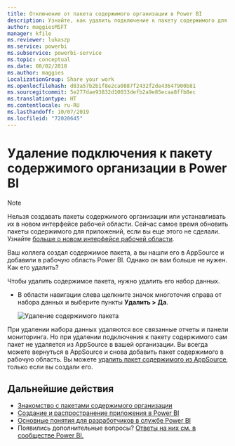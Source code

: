 ```yaml
---
title: Отключение от пакета содержимого организации в Power BI
description: Узнайте, как удалить подключение к пакету содержимого для организации, удалив его набор данных в Power BI.
author: maggiesMSFT
manager: kfile
ms.reviewer: lukaszp
ms.service: powerbi
ms.subservice: powerbi-service
ms.topic: conceptual
ms.date: 08/02/2018
ms.author: maggies
LocalizationGroup: Share your work
ms.openlocfilehash: d83a57b2b1f8e2ca0887f2432f2de43647900b81
ms.sourcegitcommit: 5e277dae93832d10033defb2a9e85ecaa8ffb8ec
ms.translationtype: HT
ms.contentlocale: ru-RU
ms.lasthandoff: 10/07/2019
ms.locfileid: "72020645"
---
```

# <a name="remove-your-connection-to-a-power-bi-organizational-content-pack"></a>Удаление подключения к пакету содержимого организации в Power BI

> [!NOTE]
> Нельзя создавать пакеты содержимого организации или устанавливать их в новом интерфейсе рабочей области. Сейчас самое время обновить пакеты содержимого для приложений, если вы еще этого не сделали. Узнайте [больше о новом интерфейсе рабочей области](service-create-the-new-workspaces.md).
> 

Ваш коллега создал содержимое пакета, а вы нашли его в AppSource и добавили в рабочую область Power BI. Однако он вам больше не нужен.  Как его удалить?

Чтобы удалить содержимое пакета, нужно удалить его набор данных.  

* В области навигации слева щелкните значок многоточия справа от набора данных и выберите пункты **Удалить \> Да**.  
  
  ![Удаление содержимого пакета](media/service-organizational-content-pack-disconnect/power-bi-remove-organizational-content-pack-dataset.png)

При удалении набора данных удаляются все связанные отчеты и панели мониторинга. Но при удалении подключения к пакету содержимого сам пакет не удаляется из AppSource в вашей организации.  Вы всегда можете вернуться в AppSource и снова добавить пакет содержимого в рабочую область. Вы можете [удалить пакет содержимого из AppSource](service-organizational-content-pack-manage-update-delete.md), только если вы создали его.

## <a name="next-steps"></a>Дальнейшие действия
* [Знакомство с пакетами содержимого организации](service-organizational-content-pack-introduction.md) 
* [Создание и распространение приложения в Power BI](service-create-distribute-apps.md) 
* [Основные понятия для разработчиков в службе Power BI](service-basic-concepts.md)  
* Появились дополнительные вопросы? [Ответы на них см. в сообществе Power BI.](http://community.powerbi.com/)

